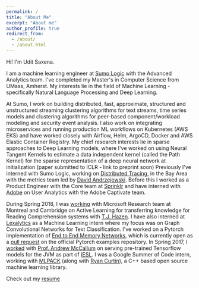 ```yaml
---
permalink: /
title: "About Me"
excerpt: "About me"
author_profile: true
redirect_from: 
  - /about/
  - /about.html
---
```


Hi! I'm Udit Saxena. 

I am a machine learning engineer at [Sumo Logic](https://www.sumologic.com/) with the Advanced Analytics team.
I've completed my Master's in Computer Science from UMass, Amherst. My interests lie in the field of Machine Learning - specifically Natural Language Processing and Deep Learning.
    
At Sumo, I work on building distributed, fast, approximate, structured and unstructured streaming clustering algorithms for text streams, time series models and clustering algorithms for peer-based component/workload modeling and security event analysis. I also work on integrating microservices and running production ML workflows on Kubernetes (AWS EKS) and have worked closely with Airflow, Helm, ArgoCD, Docker and AWS Elastic Container Registry.
My chief research interests lie in sparse approaches to Deep Learning models, where I've worked on using Neural Tangent Kernels to estimate a data independent kernel (called the Path Kernel) for the sparse representation of a deep neural network at initialization (paper submitted to ICLR - link to preprint soon)
Previously I've interned with Sumo Logic, working on [Distributed Tracing](http://opentracing.io/documentation/), in the Bay Area with the metrics team led by [David Andrzejewski](http://www.david-andrzejewski.com/).
Before this I worked as a Product Engineer with the Core team at [Sprinklr](http://www.sprinklr.com) and have interned with [Adobe](http://www.adobe.com/in/) on User Analytics with the Adobe Captivate team.
    
During Spring 2018, I was [working](https://drive.google.com/open?id=1tzyhlQBIzi2rBTOM0YclZEZV-IN6fqNM) with Microsoft Research team at Montreal and Cambridge on Active Learning for transferring knowledge for Reading Comprehension systems with [T.J. Hazen](https://www.linkedin.com/in/timothy-j-hazen-9897682/). 
I have also interned at [Lexalytics](https://www.lexalytics.com/) as a Machine Learning intern where my focus was on Graph Convolutional Networks for Text Classification.
I've worked on a Pytorch implementation of [End to End Memory Networks](http://arxiv.org/abs/1503.08895), which is currently open as a [pull request](https://github.com/pytorch/examples/pull/191) on the official Pytorch examples repository. 
In Spring 2017, I [worked](https://github.com/iesl/factorie-tf-model-serve) with [Prof. Andrew McCallum](https://people.cs.umass.edu/~mccallum/) on serving pre-trained Tensorflow models for the JVM as part of [IESL](http://www.iesl.cs.umass.edu/).
I was a Google Summer of Code intern, working with [MLPACK](https://github.com/mlpack/mlpack) (along with [Ryan Curtin](http://www.ratml.org/)), a C++ based open source machine learning library.

Check out my [resume](https://drive.google.com/file/d/1dqsNKTGmG4z4AdJZ-RNPOGKJRyZagUYO/view?usp=sharing)